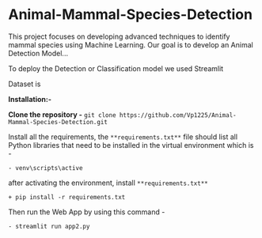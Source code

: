 # Animal-Mammal-Species-Detection
This project focuses on developing advanced techniques to identify mammal species using Machine Learning. Our goal is to develop an Animal Detection Model...

To deploy the Detection or Classification model we used Streamlit

Dataset is 

**Installation:-**

**Clone the repository -**
`git clone https://github.com/Vp1225/Animal-Mammal-Species-Detection.git`

Install all the requirements, the `**requirements.txt**` file should list all Python libraries that need to be installed in the virtual environment which is -

`- venv\scripts\active`

after activating the environment, install `**requirements.txt**`

`+ pip install -r requirements.txt`


Then run the Web App by using this command - 

`- streamlit run app2.py`
